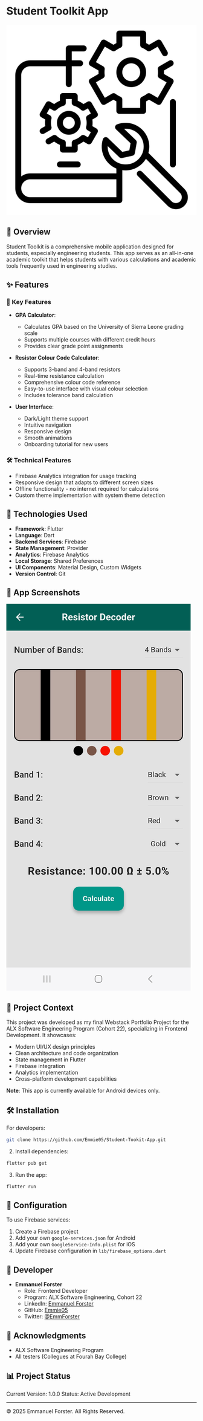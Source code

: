 # Student Toolkit App

![App Logo](assets/svgs/eng.svg)

## 📱 Overview

Student Toolkit is a comprehensive mobile application designed for students, especially engineering students. This app serves as an all-in-one academic toolkit that helps students with various calculations and academic tools frequently used in engineering studies.

## ✨ Features

### 🎯 Key Features
- **GPA Calculator**: 
  - Calculates GPA based on the University of Sierra Leone grading scale
  - Supports multiple courses with different credit hours
  - Provides clear grade point assignments
- **Resistor Colour Code Calculator**:
  - Supports 3-band and 4-band resistors
  - Real-time resistance calculation
  - Comprehensive colour code reference
  - Easy-to-use interface with visual colour selection
  - Includes tolerance band calculation

- **User Interface**:
  - Dark/Light theme support
  - Intuitive navigation
  - Responsive design
  - Smooth animations
  - Onboarding tutorial for new users

### 🛠 Technical Features
- Firebase Analytics integration for usage tracking
- Responsive design that adapts to different screen sizes
- Offline functionality - no internet required for calculations
- Custom theme implementation with system theme detection

## 🚀 Technologies Used

- **Framework**: Flutter
- **Language**: Dart
- **Backend Services**: Firebase
- **State Management**: Provider
- **Analytics**: Firebase Analytics
- **Local Storage**: Shared Preferences
- **UI Components**: Material Design, Custom Widgets
- **Version Control**: Git

## 📸 App Screenshots

![App Screenshot](student_toolkit_app\assets\app_screenshot\colorcode.jpg)

## 🎯 Project Context

This project was developed as my final Webstack Portfolio Project for the ALX Software Engineering Program (Cohort 22), specializing in Frontend Development. It showcases:

- Modern UI/UX design principles
- Clean architecture and code organization
- State management in Flutter
- Firebase integration
- Analytics implementation
- Cross-platform development capabilities

**Note**: This app is currently available for Android devices only.


## 🛠️ Installation

For developers:
```bash
git clone https://github.com/Emmie05/Student-Tookit-App.git
```

2. Install dependencies:
```bash
flutter pub get
```

3. Run the app:
```bash
flutter run
```

## 🔧 Configuration

To use Firebase services:
1. Create a Firebase project
2. Add your own `google-services.json` for Android
3. Add your own `GoogleService-Info.plist` for iOS
4. Update Firebase configuration in `lib/firebase_options.dart`

## 👤 Developer

- **Emmanuel Forster**
  - Role: Frontend Developer
  - Program: ALX Software Engineering, Cohort 22
  - LinkedIn: [Emmanuel Forster](https://www.linkedin.com/in/emmanuel-forster-3ab072296)
  - GitHub: [Emmie05](https://github.com/Emmie05)
  - Twitter: [@EmmForster](https://twitter.com/EmmForster)


## 🙏 Acknowledgments

- ALX Software Engineering Program
- All testers (Collegues at Fourah Bay College)

## 📊 Project Status

Current Version: 1.0.0
Status: Active Development

---
© 2025 Emmanuel Forster. All Rights Reserved.

